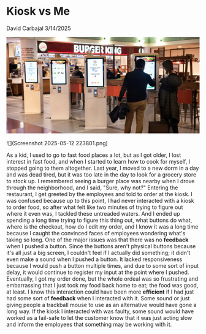 # Kiosk vs Me

David Carbajal 3/14/2025

![](654a25cd36d588dc55cc03c2.webp)

![](Screenshot 2025-05-12 223801.png)

As a kid, I used to go to fast food places a lot, but as I got older, I lost interest in fast food, and when I started to learn how to cook for myself, I stopped going to them altogether. Last year, I moved to a new dorm in a day and was dead tired, but it was too late in the day to look for a grocery store to stock up. I remembered seeing a burger place was nearby when I drove through the neighborhood, and I said, "Sure, why not?" Entering the restaurant, I get greeted by the employees and told to order at the kiosk. I was confused because up to this point, I had never interacted with a kiosk to order food, so after what felt like two minutes of trying to figure out where it even was, I tackled these untreaded waters. And I ended up spending a long time trying to figure this thing out, what buttons do what, where is the checkout, how do I edit my order, and I know it was a long time because I caught the convinced faces of employees wondering what's taking so long. One of the major issues was that there was no **feedback** when I pushed a button. Since the buttons aren't physical buttons because it's all just a big screen, I couldn't feel if I actually did something; it didn't even make a sound when I pushed a button. It lacked responsiveness because I would push a button multiple times, and due to some sort of input delay, it would continue to register my input at the point where I pushed. Eventually, I got my order done, but the whole ordeal was so frustrating and embarrassing that I just took my food back home to eat; the food was good, at least. I know this interaction could have been more **efficient** if I had just had some sort of **feedback** when I interacted with it. Some sound or just giving people a trackball mouse to use as an alternative would have gone a long way. If the kiosk I interacted with was faulty, some sound would have worked as a fail-safe to let the customer know that it was just acting slow and inform the employees that something may be working with it.
